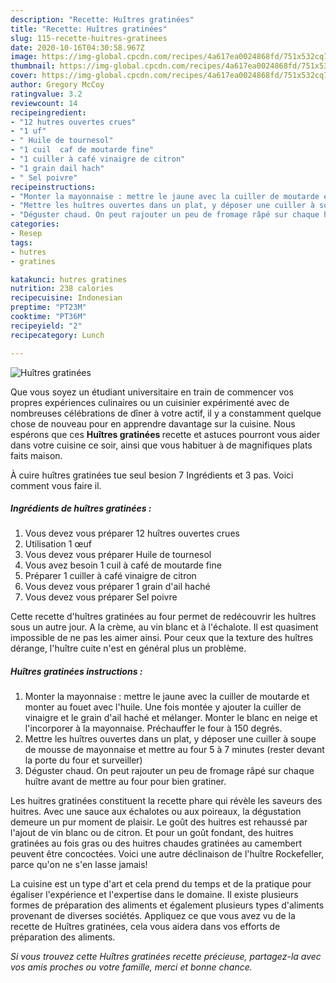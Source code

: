```yaml
---
description: "Recette: Huîtres gratinées"
title: "Recette: Huîtres gratinées"
slug: 115-recette-huitres-gratinees
date: 2020-10-16T04:30:58.967Z
image: https://img-global.cpcdn.com/recipes/4a617ea0024868fd/751x532cq70/huitres-gratinees-photo-principale-de-la-recette.jpg
thumbnail: https://img-global.cpcdn.com/recipes/4a617ea0024868fd/751x532cq70/huitres-gratinees-photo-principale-de-la-recette.jpg
cover: https://img-global.cpcdn.com/recipes/4a617ea0024868fd/751x532cq70/huitres-gratinees-photo-principale-de-la-recette.jpg
author: Gregory McCoy
ratingvalue: 3.2
reviewcount: 14
recipeingredient:
- "12 hutres ouvertes crues"
- "1 uf"
- " Huile de tournesol"
- "1 cuil  caf de moutarde fine"
- "1 cuiller à café vinaigre de citron"
- "1 grain dail hach"
- " Sel poivre"
recipeinstructions:
- "Monter la mayonnaise : mettre le jaune avec la cuiller de moutarde et monter au fouet avec l&#39;huile. Une fois montée y ajouter la cuiller de vinaigre et le grain d&#39;ail haché et mélanger. Monter le blanc en neige et l&#39;incorporer à la mayonnaise. Préchauffer le four à 150 degrés."
- "Mettre les huîtres ouvertes dans un plat, y déposer une cuiller à soupe de mousse de mayonnaise et mettre au four 5 à 7 minutes (rester devant la porte du four et surveiller)"
- "Déguster chaud. On peut rajouter un peu de fromage râpé sur chaque huître avant de mettre au four pour bien gratiner."
categories:
- Resep
tags:
- hutres
- gratines

katakunci: hutres gratines 
nutrition: 238 calories
recipecuisine: Indonesian
preptime: "PT23M"
cooktime: "PT36M"
recipeyield: "2"
recipecategory: Lunch

---
```



![Huîtres gratinées](https://img-global.cpcdn.com/recipes/4a617ea0024868fd/751x532cq70/huitres-gratinees-photo-principale-de-la-recette.jpg)

Que vous soyez un étudiant universitaire en train de commencer vos propres expériences culinaires ou un cuisinier expérimenté avec de nombreuses célébrations de dîner à votre actif, il y a constamment quelque chose de nouveau pour en apprendre davantage sur la cuisine. Nous espérons que ces <strong> Huîtres gratinées </strong> recette et astuces pourront vous aider dans votre cuisine ce soir, ainsi que vous habituer à de magnifiques plats faits maison.

<!--inarticleads1-->

À cuire huîtres gratinées tue seul besion 7 Ingrédients et 3 pas. Voici comment vous faire il.

##### Ingrédients de huîtres gratinées :

1. Vous devez vous préparer 12 huîtres ouvertes crues
1. Utilisation 1 œuf
1. Vous devez vous préparer  Huile de tournesol
1. Vous avez besoin 1 cuil à café de moutarde fine
1. Préparer 1 cuiller à café vinaigre de citron
1. Vous devez vous préparer 1 grain d&#39;ail haché
1. Vous devez vous préparer  Sel poivre


Cette recette d&#39;huîtres gratinées au four permet de redécouvrir les huîtres sous un autre jour. A la crème, au vin blanc et à l&#39;échalote. Il est quasiment impossible de ne pas les aimer ainsi. Pour ceux que la texture des huîtres dérange, l&#39;huître cuite n&#39;est en général plus un problème. 

<!--inarticleads2-->

##### Huîtres gratinées instructions :

1. Monter la mayonnaise : mettre le jaune avec la cuiller de moutarde et monter au fouet avec l&#39;huile. Une fois montée y ajouter la cuiller de vinaigre et le grain d&#39;ail haché et mélanger. Monter le blanc en neige et l&#39;incorporer à la mayonnaise. Préchauffer le four à 150 degrés.
1. Mettre les huîtres ouvertes dans un plat, y déposer une cuiller à soupe de mousse de mayonnaise et mettre au four 5 à 7 minutes (rester devant la porte du four et surveiller)
1. Déguster chaud. On peut rajouter un peu de fromage râpé sur chaque huître avant de mettre au four pour bien gratiner.


Les huitres gratinées constituent la recette phare qui révèle les saveurs des huitres. Avec une sauce aux échalotes ou aux poireaux, la dégustation demeure un pur moment de plaisir. Le goût des huitres est rehaussé par l&#39;ajout de vin blanc ou de citron. Et pour un goût fondant, des huitres gratinées au fois gras ou des huitres chaudes gratinées au camembert peuvent être concoctées. Voici une autre déclinaison de l&#39;huître Rockefeller, parce qu&#39;on ne s&#39;en lasse jamais! 

<!--inarticleads1-->

<p>
La cuisine est un type d'art et cela prend du temps et de la pratique pour égaliser l'expérience et l'expertise dans le domaine. Il existe plusieurs formes de préparation des aliments et également plusieurs types d'aliments provenant de diverses sociétés. Appliquez ce que vous avez vu de la recette de Huîtres gratinées, cela vous aidera dans vos efforts de préparation des aliments.
</p>

<p>
<i>Si vous trouvez cette Huîtres gratinées recette précieuse, partagez-la avec vos amis proches ou votre famille, merci et bonne chance.</i>
</p>
